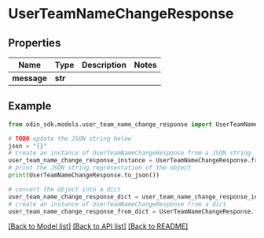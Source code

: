 # UserTeamNameChangeResponse


## Properties

Name | Type | Description | Notes
------------ | ------------- | ------------- | -------------
**message** | **str** |  | 

## Example

```python
from odin_sdk.models.user_team_name_change_response import UserTeamNameChangeResponse

# TODO update the JSON string below
json = "{}"
# create an instance of UserTeamNameChangeResponse from a JSON string
user_team_name_change_response_instance = UserTeamNameChangeResponse.from_json(json)
# print the JSON string representation of the object
print(UserTeamNameChangeResponse.to_json())

# convert the object into a dict
user_team_name_change_response_dict = user_team_name_change_response_instance.to_dict()
# create an instance of UserTeamNameChangeResponse from a dict
user_team_name_change_response_from_dict = UserTeamNameChangeResponse.from_dict(user_team_name_change_response_dict)
```
[[Back to Model list]](../README.md#documentation-for-models) [[Back to API list]](../README.md#documentation-for-api-endpoints) [[Back to README]](../README.md)


